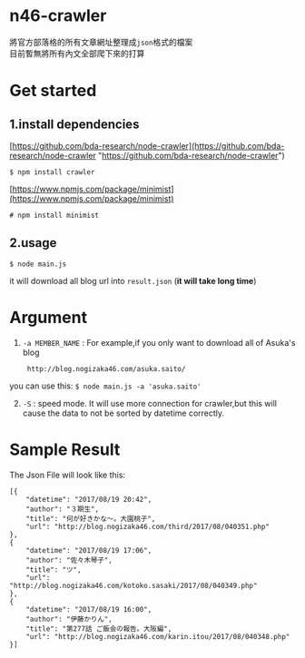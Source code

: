 n46-crawler
===========

將官方部落格的所有文章網址整理成`json`格式的檔案  
目前暫無將所有內文全部爬下來的打算

# Get started #
## 1.install dependencies ##

[https://github.com/bda-research/node-crawler](https://github.com/bda-research/node-crawler "https://github.com/bda-research/node-crawler")

	$ npm install crawler

[https://www.npmjs.com/package/minimist](https://www.npmjs.com/package/minimist)

	# npm install minimist

## 2.usage ##

	$ node main.js
it will download all blog url into `result.json` (**it will take long time**)

# Argument #

1. `-a MEMBER_NAME` : For example,if you only want to download all of Asuka's blog

		http://blog.nogizaka46.com/asuka.saito/
you can use this: `$ node main.js -a 'asuka.saito'`

2. `-S` : speed mode. It will use more connection for crawler,but this will cause the data to not be sorted by datetime correctly.


# Sample Result #
The Json File will look like this:

	[{
		"datetime": "2017/08/19 20:42",
		"author": "３期生",
		"title": "何が好きかな〜。大園桃子",
		"url": "http://blog.nogizaka46.com/third/2017/08/040351.php"
	},
	{
		"datetime": "2017/08/19 17:06",
		"author": "佐々木琴子",
		"title": "ツ",
		"url": "http://blog.nogizaka46.com/kotoko.sasaki/2017/08/040349.php"
	},
	{
		"datetime": "2017/08/19 16:00",
		"author": "伊藤かりん",
		"title": "第277話 ご飯会の報告。大阪編",
		"url": "http://blog.nogizaka46.com/karin.itou/2017/08/040348.php"
	}]

